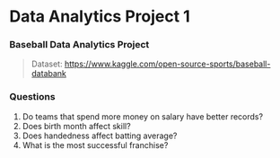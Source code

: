# Data Analytics Project 1
### Baseball Data Analytics Project
>Dataset: https://www.kaggle.com/open-source-sports/baseball-databank

### Questions
<ol>
<li>Do teams that spend more money on salary have better records?</li>
<li>Does birth month affect skill?</li>
<li>Does handedness affect batting average?</li>
<li>What is the most successful franchise?</li>


</ol>
